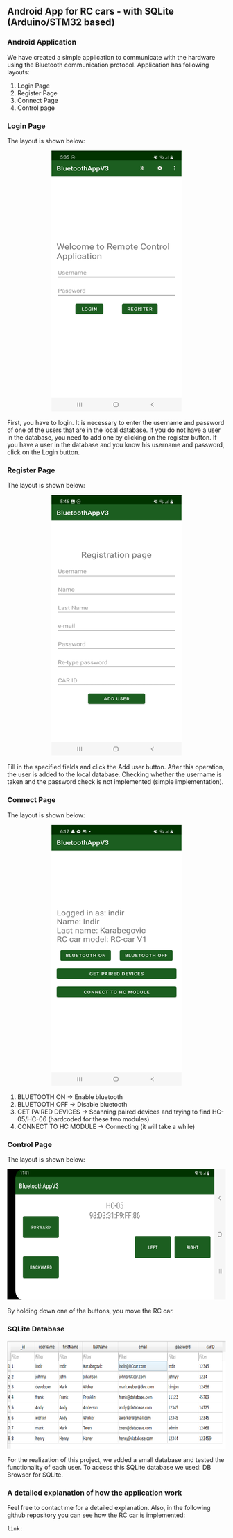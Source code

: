 ## Android App for RC cars - with SQLite (Arduino/STM32 based)

### Android Application

We have created a simple application to communicate with the hardware using the Bluetooth communication protocol.
Application has following layouts:
1. Login Page
2. Register Page
3. Connect Page
4. Control page

### Login Page
The layout is shown below:
<p align="center">
<img src="https://github.com/Indir99/Android-App-for-RC-car-control/blob/master/images/Login-page.jpg?raw=true" width="300" height="600" />
</[>

First, you have to login.
It is necessary to enter the username and password of one of the users that are in the local database.
If you do not have a user in the database, you need to add one by clicking on the register button.
If you have a user in the database and you know his username and password, click on the Login button.

### Register Page
The layout is shown below:
<p align="center">
<img src="https://github.com/Indir99/Android-App-for-RC-car-control/blob/master/images/Register-page.jpg?raw=true" width="300" height="600" />
</[>

Fill in the specified fields and click the Add user button. After this operation, the user is added to the local database. 
Checking whether the username is taken and the password check is not implemented (simple implementation).


### Connect Page
The layout is shown below:
<p align="center">
<img src="https://github.com/Indir99/Android-App-for-RC-car-control/blob/master/images/Conncect-page.jpg?raw=true" width="300" height="600" />
</[>

1. BLUETOOTH ON -> Enable bluetooth
2. BLUETOOTH OFF -> Disable bluetooth
3. GET PAIRED DEVICES -> Scanning paired devices and trying to find HC-05/HC-06 (hardcoded for these two modules)
4. CONNECT TO HC MODULE -> Connecting (it will take a while)

### Control Page
The layout is shown below:
<p align="center">
<img src="https://github.com/Indir99/Android-App-for-RC-car-control/blob/master/images/Control-page.jpg?raw=true" width="600" height="300" />
</[>

By holding down one of the buttons, you move the RC car.

### SQLite Database
<p align="center">
<img src="https://github.com/Indir99/Android-App-for-RC-car-control/blob/master/images/sqlite-db.png?raw=true" width="600" height="250" />
</[>

For the realization of this project, we added a small database and tested the functionality of each user. 
To access this SQLite database we used: DB Browser for SQLite.

### A detailed explanation of how the application work

Feel free to contact me for a detailed explanation. Also, in the following github repository you can see how the RC car is implemented:

```
link:
```
